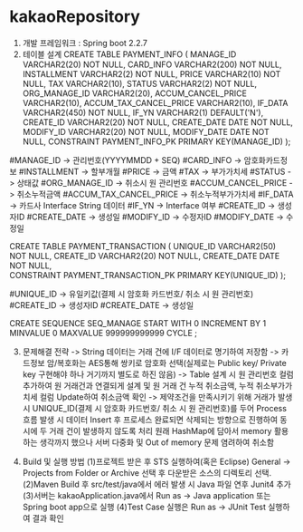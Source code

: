 # kakaoRepository

1. 개발 프레임워크 : Spring boot 2.2.7
2. 테이블 설계
CREATE TABLE PAYMENT_INFO (
  MANAGE_ID VARCHAR2(20) NOT NULL,
  CARD_INFO VARCHAR2(200) NOT NULL,
  INSTALLMENT VARCHAR2(2) NOT NULL,
  PRICE VARCHAR2(10) NOT NULL,
  TAX VARCHAR2(10),
  STATUS VARCHAR2(2) NOT NULL,
  ORG_MANAGE_ID VARCHAR2(20),
  ACCUM_CANCEL_PRICE VARCHAR2(10),
  ACCUM_TAX_CANCEL_PRICE VARCHAR2(10),
  IF_DATA VARCHAR2(450) NOT NULL,
  IF_YN VARCHAR2(1) DEFAULT('N'),
  CREATE_ID VARCHAR2(20) NOT NULL,
  CREATE_DATE DATE NOT NULL,
  MODIFY_ID VARCHAR2(20) NOT NULL,
  MODIFY_DATE DATE NOT NULL,
  CONSTRAINT PAYMENT_INFO_PK PRIMARY KEY(MANAGE_ID)
);

#MANAGE_ID -> 관리번호(YYYYMMDD + SEQ)
#CARD_INFO -> 암호화카드정보
#INSTALLMENT -> 할부개월
#PRICE -> 금액
#TAX -> 부가가치세
#STATUS -> 상태값
#ORG_MANAGE_ID -> 취소시 원 관리번호
#ACCUM_CANCEL_PRICE -> 취소누적금액
#ACCUM_TAX_CANCEL_PRICE -> 취소누적부가가치세
#IF_DATA -> 카드사 Interface String 데이터
#IF_YN -> Interface 여부
#CREATE_ID -> 생성자ID
#CREATE_DATE -> 생성일
#MODIFY_ID -> 수정자ID
#MODIFY_DATE -> 수정일

CREATE TABLE PAYMENT_TRANSACTION (
  UNIQUE_ID VARCHAR2(50) NOT NULL,
  CREATE_ID VARCHAR2(20) NOT NULL,
  CREATE_DATE DATE NOT NULL,  
  CONSTRAINT PAYMENT_TRANSACTION_PK PRIMARY KEY(UNIQUE_ID)
);

#UNIQUE_ID -> 유일키값(결제 시 암호화 카드번호/ 취소 시 원 관리번호)
#CREATE_ID -> 생성자ID
#CREATE_DATE -> 생성일

CREATE SEQUENCE SEQ_MANAGE
  START WITH 0
  INCREMENT BY 1
  MINVALUE 0
  MAXVALUE 999999999999
  CYCLE
;

3. 문제해결 전략
-> String 데이터는 거래 건에 I/F 데이터로 명기하여 저장함
-> 카드정보 암/복호화는 AES통해 쌍키로 암호화 선택(실제로는 Public key/ Private key 구현해야 하나 거기까지 별도로 하진 않음)
-> Table 설계 시 원 관리번호 컬럼 추가하여 원 거래건과 연결되게 설계 및 원 거래 건 누적 취소금액, 
   누적 취소부가가치세 컬럼 Update하여 취소금액 확인
-> 제약조건을 만족시키기 위해 거래가 발생 시 UNIQUE_ID(결제 시 암호화 카드번호/ 취소 시 원 관리번호)를 두어 Process 흐름 발생 시
   데이터 Insert 후 프로세스 완료되면 삭제되는 방향으로 진행하여 동시에 두 거래 건이 발생하지 않도록 처리
   원래 HashMap에 담아서 memory 활용하는 생각까지 했으나 서버 다중화 및 Out of memory 문제 염려하여 취소함
   
   
4. Build 및 실행 방법
 (1)프로젝트 받은 후 STS 실행하여(혹은 Eclipse) General -> Projects from Folder or Archive 선택 후
    다운받은 소스의 디렉토리 선택.
 (2)Maven Build 후 src/test/java에서 에러 발생 시 Java 파일 연후 Junit4 추가
 (3)서버는 kakaoApplication.java에서 Run as -> Java application 또는 Spring boot app으로 실행
 (4)Test Case 실행은 Run as -> JUnit Test 실행하여 결과 확인
   
